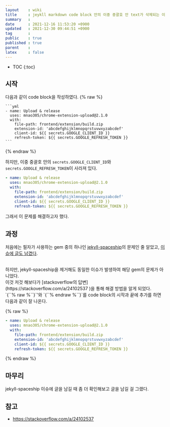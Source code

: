 ```yaml
---
layout    : wiki
title     : jeykll markdown code block 안의 이중 중괄호 안 text가 삭제되는 이슈
summary   : 
date      : 2021-12-16 11:53:20 +0900
updated   : 2021-12-30 09:44:51 +0900
tag       : 
public    : true
published : true
parent    : 
latex     : false
---
```

* TOC
{:toc}

## 시작

다음과 같이 code block을 작성하였다.
{% raw %}
~~~
```yml
- name: Upload & release
  uses: mnao305/chrome-extension-upload@2.1.0
  with:
    file-path: frontend/extension/build.zip
    extension-id: 'abcdefghijklmnopqrstuvwxyzabcdef'
    client-id: ${{ secrets.GOOGLE_CLIENT_ID }}
    refresh-token: ${{ secrets.GOOGLE_REFRESH_TOKEN }}
```
~~~
{% endraw %}

하지만, 이중 중괄호 안의 `secrets.GOOGLE_CLIENT_ID`와 `secrets.GOOGLE_REFRESH_TOKEN`이 사라져 있다.
```yml
- name: Upload & release
  uses: mnao305/chrome-extension-upload@2.1.0
  with:
    file-path: frontend/extension/build.zip
    extension-id: 'abcdefghijklmnopqrstuvwxyzabcdef'
    client-id: ${{ secrets.GOOGLE_CLIENT_ID }}
    refresh-token: ${{ secrets.GOOGLE_REFRESH_TOKEN }}
```

그래서 이 문제를 해결하고자 했다.

## 과정

처음에는 필자가 사용하는 gem 중의 하나인 [jekyll-spaceship](https://github.com/jeffreytse/jekyll-spaceship )의 문제인 줄 알았고, [이슈에 글도 남겼다](https://github.com/jeffreytse/jekyll-spaceship/issues/68 ).

<br>
하지만, jekyll-spaceship을 제거해도 동일한 이슈가 발생하여 해당 gem의 문제가 아니었다.

<br>
이것 저것 해보다가 [stackoverflow의 답변](https://stackoverflow.com/a/24102537 )을 통해 해결 방법을 알게 되었다.

<br>
`{``% raw %``}`'와 `{``% endraw %``}`를 code block의 시작과 끝에 추가를 하면 다음과 같이 잘 나온다.

{% raw %}
```yml
- name: Upload & release
  uses: mnao305/chrome-extension-upload@2.1.0
  with:
    file-path: frontend/extension/build.zip
    extension-id: 'abcdefghijklmnopqrstuvwxyzabcdef'
    client-id: ${{ secrets.GOOGLE_CLIENT_ID }}
    refresh-token: ${{ secrets.GOOGLE_REFRESH_TOKEN }}
```
{% endraw %}

## 마무리
jekyll-spaceship 이슈에 글을 남길 때 좀 더 확인해보고 글을 남길 걸 그랬다.

## 참고
- <https://stackoverflow.com/a/24102537>
